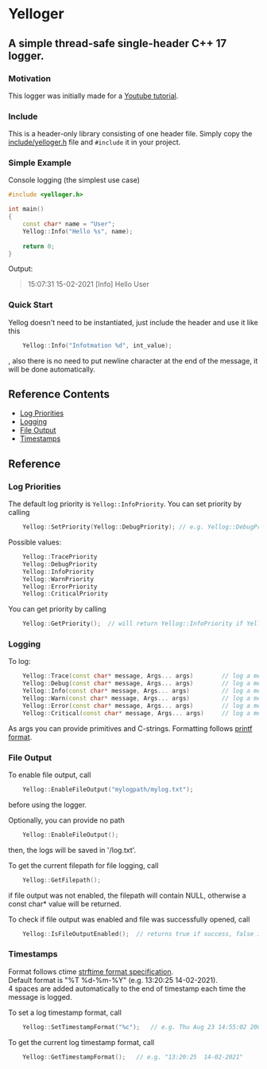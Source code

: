 # Yelloger
## A simple thread-safe single-header C++ 17 logger.
### Motivation
This logger was initially made for a [Youtube tutorial](https://youtube.com/playlist?list=PL5Lk2LPoiyAKcw7T-_FB_4BNrWkxfwnus).
### Include
This is a header-only library consisting of one header file. Simply copy the [include/yelloger.h](include/yelloger.h) file and `#include` it in your project.
### Simple Example
Console logging (the simplest use case)
```cpp
#include <yelloger.h>

int main()
{
	const char* name = "User";
	Yellog::Info("Hello %s", name);
	
	return 0;
}
```
Output:
> 15:07:31  15-02-2021    [Info]     Hello User


###  Quick Start
Yellog doesn't need to be instantiated, just include the header and use it like this
```cpp
	Yellog::Info("Infotmation %d", int_value);
```
, also there is no need to put newline character at the end of the message, it will be done automatically.


## Reference Contents
* [Log Priorities](#log-priorities)
* [Logging](#logging)
* [File Output](#file-output)
* [Timestamps](#timestamps)

## Reference

### Log Priorities
The default log priority is `Yellog::InfoPriority`. You can set priority by calling
```cpp
	Yellog::SetPriority(Yellog::DebugPriority);	// e.g. Yellog::DebugPriority
```

Possible values:
```cpp
	Yellog::TracePriority
	Yellog::DebugPriority
	Yellog::InfoPriority
	Yellog::WarnPriority
	Yellog::ErrorPriority
	Yellog::CriticalPriority
```
  
You can get priority by calling
```cpp
	Yellog::GetPriority();	// will return Yellog::InfoPriority if Yellog::SetPriority hasn't been called before
```


### Logging
To log:
```cpp
	Yellog::Trace(const char* message, Args... args)		// log a message with trace priority
	Yellog::Debug(const char* message, Args... args)		// log a message with debug priority
	Yellog::Info(const char* message, Args... args)			// log a message with info priority
	Yellog::Warn(const char* message, Args... args)			// log a message with warn priority
	Yellog::Error(const char* message, Args... args)		// log a message with error priority
	Yellog::Critical(const char* message, Args... args)		// log a message with critical priority
```

As args you can provide primitives and C-strings. Formatting follows [printf format](https://www.cplusplus.com/reference/cstdio/printf/).


### File Output
To enable file output, call
```cpp
	Yellog::EnableFileOutput("mylogpath/mylog.txt");
```
before using the logger.  
  
Optionally, you can provide no path
```cpp
	Yellog::EnableFileOutput();
```
then, the logs will be saved in '/log.txt'.  
  
To get the current filepath for file logging, call
```cpp
	Yellog::GetFilepath();
```
if file output was not enabled, the filepath will contain NULL, otherwise a const char* value will be returned.  
  
To check if file output was enabled and file was successfully opened, call
```cpp
	Yellog::IsFileOutputEnabled();	// returns true if success, false if failure
```


### Timestamps
Format follows ctime [strftime format specification](https://www.cplusplus.com/reference/ctime/strftime/).  
Default format is "%T  %d-%m-%Y" (e.g. 13:20:25  14-02-2021).  
4 spaces are added automatically to the end of timestamp each time the message is logged.  
  
To set a log timestamp format, call
```cpp
	Yellog::SetTimestampFormat("%c");	// e.g. Thu Aug 23 14:55:02 2001
```  
  
To get the current log timestamp format, call
```cpp
	Yellog::GetTimestampFormat();	// e.g. "13:20:25  14-02-2021"
```  
  
